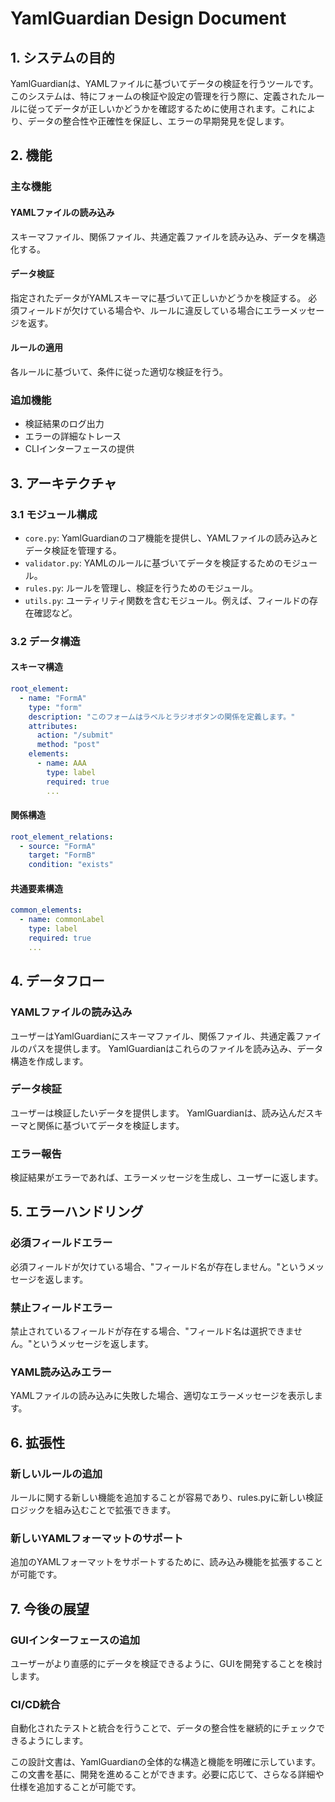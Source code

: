 # YamlGuardian Design Document

## 1. システムの目的
YamlGuardianは、YAMLファイルに基づいてデータの検証を行うツールです。このシステムは、特にフォームの検証や設定の管理を行う際に、定義されたルールに従ってデータが正しいかどうかを確認するために使用されます。これにより、データの整合性や正確性を保証し、エラーの早期発見を促します。

## 2. 機能
### 主な機能
#### YAMLファイルの読み込み
スキーマファイル、関係ファイル、共通定義ファイルを読み込み、データを構造化する。

#### データ検証
指定されたデータがYAMLスキーマに基づいて正しいかどうかを検証する。
必須フィールドが欠けている場合や、ルールに違反している場合にエラーメッセージを返す。

#### ルールの適用
各ルールに基づいて、条件に従った適切な検証を行う。

### 追加機能
- 検証結果のログ出力
- エラーの詳細なトレース
- CLIインターフェースの提供

## 3. アーキテクチャ
### 3.1 モジュール構成
- `core.py`: YamlGuardianのコア機能を提供し、YAMLファイルの読み込みとデータ検証を管理する。
- `validator.py`: YAMLのルールに基づいてデータを検証するためのモジュール。
- `rules.py`: ルールを管理し、検証を行うためのモジュール。
- `utils.py`: ユーティリティ関数を含むモジュール。例えば、フィールドの存在確認など。

### 3.2 データ構造
#### スキーマ構造
```yaml
root_element:
  - name: "FormA"
    type: "form"
    description: "このフォームはラベルとラジオボタンの関係を定義します。"
    attributes:
      action: "/submit"
      method: "post"
    elements:
      - name: AAA
        type: label
        required: true
        ...
```

#### 関係構造
```yaml
root_element_relations:
  - source: "FormA"
    target: "FormB"
    condition: "exists"
```

#### 共通要素構造
```yaml
common_elements:
  - name: commonLabel
    type: label
    required: true
    ...
```

## 4. データフロー
### YAMLファイルの読み込み
ユーザーはYamlGuardianにスキーマファイル、関係ファイル、共通定義ファイルのパスを提供します。
YamlGuardianはこれらのファイルを読み込み、データ構造を作成します。

### データ検証
ユーザーは検証したいデータを提供します。
YamlGuardianは、読み込んだスキーマと関係に基づいてデータを検証します。

### エラー報告
検証結果がエラーであれば、エラーメッセージを生成し、ユーザーに返します。

## 5. エラーハンドリング
### 必須フィールドエラー
必須フィールドが欠けている場合、"フィールド名が存在しません。"というメッセージを返します。

### 禁止フィールドエラー
禁止されているフィールドが存在する場合、"フィールド名は選択できません。"というメッセージを返します。

### YAML読み込みエラー
YAMLファイルの読み込みに失敗した場合、適切なエラーメッセージを表示します。

## 6. 拡張性
### 新しいルールの追加
ルールに関する新しい機能を追加することが容易であり、rules.pyに新しい検証ロジックを組み込むことで拡張できます。

### 新しいYAMLフォーマットのサポート
追加のYAMLフォーマットをサポートするために、読み込み機能を拡張することが可能です。

## 7. 今後の展望
### GUIインターフェースの追加
ユーザーがより直感的にデータを検証できるように、GUIを開発することを検討します。

### CI/CD統合
自動化されたテストと統合を行うことで、データの整合性を継続的にチェックできるようにします。

この設計文書は、YamlGuardianの全体的な構造と機能を明確に示しています。この文書を基に、開発を進めることができます。必要に応じて、さらなる詳細や仕様を追加することが可能です。
